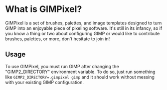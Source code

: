 # What is GIMPixel?

GIMPixel is a set of brushes, palettes, and image templates designed to turn GIMP into an enjoyable piece of pixeling software. It's still in its infancy, so if you know a thing or two about configuring GIMP or would like to contribute brushes, palettes, or more, don't hesitate to join in!

## Usage
To use GIMPixel, you must run GIMP after changing the "GIMP2_DIRECTORY" environment variable. To do so, just run something like `GIMP2_DIRECTORY=.gimpixel gimp` and it should work without messing with your existing GIMP configuration.
